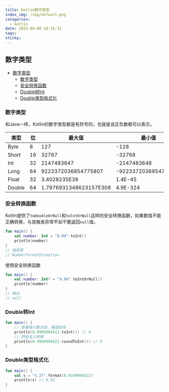 ```yaml
---
title: Kotlin数字类型
index_img: /img/default.png
categories: 
  - kotlin
date: 2022-09-08 10:16:31
tags: 
sticky: 
---
```


## 数字类型

- [数字类型](#数字类型)
  - [数字类型](#数字类型-1)
  - [安全转换函数](#安全转换函数)
  - [Double转Int](#double转int)
  - [Double类型格式化](#double类型格式化)

### 数字类型

和Java一样，Kotlin的数字类型都是有符号的，也就是说正负数都可以表示。

| 类型   | 位  | 最大值                 | 最小值               |
| ------ | --- | ---------------------- | -------------------- |
| Byte   | 8   | 127                    | -128                 |
| Short  | 16  | 32767                  | -32768               |
| Int    | 32  | 2147483647             | -2147483648          |
| Long   | 64  | 9223372036854775807    | -9223372036854775808 |
| Float  | 32  | 3.4028235E38           | 1.4E-45              |
| Double | 64  | 1.7976931348623157E308 | 4.9E-324             |

### 安全转换函数

Kotlin提供了`toDoubleOrNull`和`tolntOrNull`这样的安全转换函数，如果数值不能正确转换，与其触发异常不如干脆返回`null`值。

```kotlin
fun main() {
    val number: Int = "9.99".toInt()
    println(number)
}
// 抛异常
// NumberFormatException
```
使用安全转换函数
```kotlin
fun main() {
    val number: Int? = "9.99".toIntOrNull()
    println(number)
}
// 输出
// null
```

### Double转Int
```kotlin
fun main() {
    // 直接取小数点前，精度损失
    println(8.9999994522.toInt()) // 8
    // 四舍五入转换
    println(8.9999994522.roundToInt()) // 9
}
```

### Double类型格式化

```kotlin
fun main() {
    val s = "%.2f".format(8.9199994522)
    println(s) // 8.92
}
```